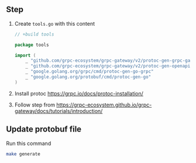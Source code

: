 ## Step
1. Create `tools.go` with this content
    ```go
    // +build tools

    package tools

    import (
        _ "github.com/grpc-ecosystem/grpc-gateway/v2/protoc-gen-grpc-gateway"
        _ "github.com/grpc-ecosystem/grpc-gateway/v2/protoc-gen-openapiv2"
        _ "google.golang.org/grpc/cmd/protoc-gen-go-grpc"
        _ "google.golang.org/protobuf/cmd/protoc-gen-go"
    )
    ```

2. Install protoc https://grpc.io/docs/protoc-installation/
3. Follow step from https://grpc-ecosystem.github.io/grpc-gateway/docs/tutorials/introduction/

## Update protobuf file
Run this command
```sh
make generate
```